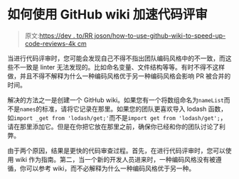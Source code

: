 # 如何使用 GitHub wiki 加速代码评审

> 原文:[https://dev . to/RR joson/how-to-use-github-wiki-to-speed-up-code-reviews-4k cm](https://dev.to/rrjoson/how-to-use-github-wiki-to-speed-up-code-reviews-4kcm)

当进行代码评审时，您可能会发现自己不得不指出团队编码风格中的不一致，而这些不一致是 linter 无法发现的。比如命名变量、文件结构等等。有时不得不这样做，并且不得不解释为什么一种编码风格优于另一种编码风格会影响 PR 被合并的时间。

解决的方法之一是创建一个 GitHub wiki。如果您有一个将数组命名为`nameList`而不是`names`的标准，请将它记录在那里。如果您的团队更喜欢导入 lodash 函数，如`import _get from 'lodash/get;'`而不是`import get from 'lodash/get';`，请在那里添加它。但是在你把它放在那里之前，确保你已经和你的团队讨论了利弊。

由于两个原因，结果是更快的代码审查过程。首先，在进行代码评审时，您可以使用 wiki 作为指南。第二，当一个新的开发人员进来时，一种编码风格没有被遵循，你可以参考 wiki，而不必解释为什么一种编码风格优于另一种。
